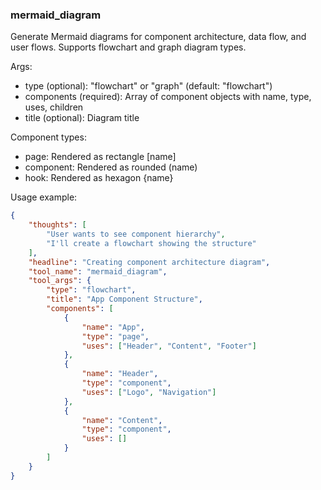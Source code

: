 ### mermaid_diagram

Generate Mermaid diagrams for component architecture, data flow, and user flows.
Supports flowchart and graph diagram types.

Args:
- type (optional): "flowchart" or "graph" (default: "flowchart")
- components (required): Array of component objects with name, type, uses, children
- title (optional): Diagram title

Component types:
- page: Rendered as rectangle [name]
- component: Rendered as rounded (name)
- hook: Rendered as hexagon {name}

Usage example:

~~~json
{
    "thoughts": [
        "User wants to see component hierarchy",
        "I'll create a flowchart showing the structure"
    ],
    "headline": "Creating component architecture diagram",
    "tool_name": "mermaid_diagram",
    "tool_args": {
        "type": "flowchart",
        "title": "App Component Structure",
        "components": [
            {
                "name": "App",
                "type": "page",
                "uses": ["Header", "Content", "Footer"]
            },
            {
                "name": "Header",
                "type": "component",
                "uses": ["Logo", "Navigation"]
            },
            {
                "name": "Content",
                "type": "component",
                "uses": []
            }
        ]
    }
}
~~~
